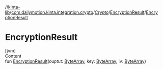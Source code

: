 //[kinta-lib](../../../../index.md)/[com.dailymotion.kinta.integration.crypto](../../index.md)/[Crypto](../index.md)/[EncryptionResult](index.md)/[EncryptionResult](-encryption-result.md)



# EncryptionResult  
[jvm]  
Content  
fun [EncryptionResult](-encryption-result.md)(ouptut: [ByteArray](https://kotlinlang.org/api/latest/jvm/stdlib/kotlin/-byte-array/index.html), key: [ByteArray](https://kotlinlang.org/api/latest/jvm/stdlib/kotlin/-byte-array/index.html), iv: [ByteArray](https://kotlinlang.org/api/latest/jvm/stdlib/kotlin/-byte-array/index.html))  




